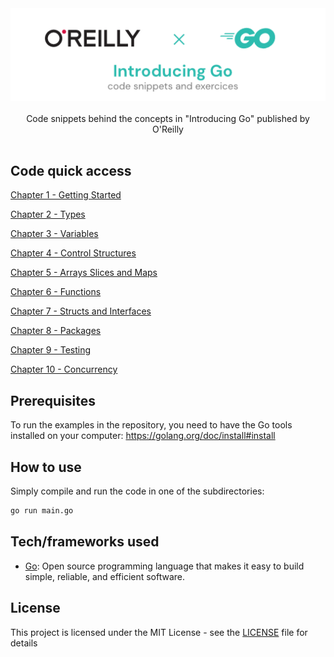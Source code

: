 <div align="center">
  <img width="512" src="https://raw.githubusercontent.com/2n3g5c9/introducing-go/master/img/banner.png" alt="introducing-go">
</div>

<br />

<div align="center">Code snippets behind the concepts in "Introducing Go" published by O'Reilly</div>

<br />

## Code quick access

[Chapter 1 - Getting Started](./01_Getting_Started)

[Chapter 2 - Types](./02_Types)

[Chapter 3 - Variables](./03_Variables)

[Chapter 4 - Control Structures](./04_Control_Structures)

[Chapter 5 - Arrays Slices and Maps](./05_Arrays_Slices_and_Maps)

[Chapter 6 - Functions](./06_Functions)

[Chapter 7 - Structs and Interfaces](./07_Structs_and_Interfaces)

[Chapter 8 - Packages](./08_Packages)

[Chapter 9 - Testing](./09_Testing)

[Chapter 10 - Concurrency](./10_Concurrency)

## Prerequisites

To run the examples in the repository, you need to have the Go tools installed on your computer: https://golang.org/doc/install#install

## How to use

Simply compile and run the code in one of the subdirectories:

```bash
go run main.go
```

## Tech/frameworks used

- [Go](https://golang.org/): Open source programming language that makes it easy to build simple, reliable, and efficient software.

## License

This project is licensed under the MIT License - see the [LICENSE](LICENSE) file for details
